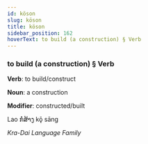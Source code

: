 ```yaml
---
id: köson
slug: köson
title: köson
sidebar_position: 162
hoverText: to build (a construction) § Verb
---
```


### to build (a construction) § Verb

**Verb**: to build/construct

**Noun**: a construction

**Modifier**: constructed/built

Lao ກໍ່ສ້າງ kǭ sāng 

*Kra-Dai Language Family*